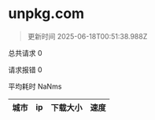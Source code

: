 
  # unpkg.com

  > 更新时间 2025-06-18T00:51:38.988Z
  
  总共请求 0

  请求报错 0

  平均耗时 NaNms

|城市|ip|下载大小|速度|
|-----|----------|---|---|

  